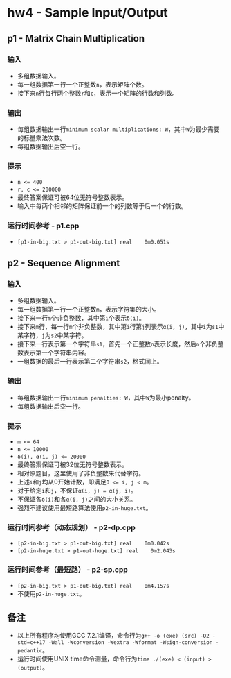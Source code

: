 hw4 - Sample Input/Output
=========================

## p1 - Matrix Chain Multiplication

### 输入
* 多组数据输入。
* 每一组数据第一行一个正整数`n`，表示矩阵个数。
* 接下来`n`行每行两个整数`r`和`c`，表示一个矩阵的行数和列数。

### 输出
* 每组数据输出一行`minimum scalar multiplications: W`，其中`W`为最少需要的标量乘法次数。
* 每组数据输出后空一行。

### 提示
* `n <= 400`
* `r, c <= 200000`
* 最终答案保证可被64位无符号整数表示。
* 输入中每两个相邻的矩阵保证前一个的列数等于后一个的行数。

### 运行时间参考 - p1.cpp
* `[p1-in-big.txt > p1-out-big.txt] real    0m0.051s`

## p2 - Sequence Alignment

### 输入
* 多组数据输入。
* 每一组数据第一行一个正整数`m`，表示字符集的大小。
* 接下来一行`m`个非负整数，其中第`i`个表示`δ(i)`。
* 接下来`m`行，每一行`m`个非负整数，其中第`i`行第`j`列表示`α(i, j)`，其中`i`为`s1`中某字符，`j`为`s2`中某字符。
* 接下来一行表示第一个字符串`s1`，首先一个正整数`n`表示长度，然后`n`个非负整数表示第一个字符串内容。
* 一组数据的最后一行表示第二个字符串`s2`，格式同上。

### 输出
* 每组数据输出一行`minimum penalties: W`，其中`W`为最小penalty。
* 每组数据输出后空一行。

### 提示
* `m <= 64`
* `n <= 10000`
* `δ(i), α(i, j) <= 20000`
* 最终答案保证可被32位无符号整数表示。
* 相对原题目，这里使用了非负整数来代替字符。
* 上述`i`和`j`均从0开始计数，即满足`0 <= i, j < m`。
* 对于给定`i`和`j`，不保证`α(i, j) = α(j, i)`。
* 不保证各`δ(i)`和各`α(i, j)`之间的大小关系。
* 强烈不建议使用最短路算法使用`p2-in-huge.txt`。


### 运行时间参考（动态规划） - p2-dp.cpp
* `[p2-in-big.txt > p1-out-big.txt] real    0m0.042s`
* `[p2-in-huge.txt > p1-out-huge.txt] real    0m2.043s`

### 运行时间参考（最短路） - p2-sp.cpp
* `[p2-in-big.txt > p1-out-big.txt] real    0m4.157s`
* 不使用`p2-in-huge.txt`。

## 备注
* 以上所有程序均使用GCC 7.2.1编译，命令行为`g++ -o (exe) (src) -O2 -std=c++17 -Wall -Wconversion -Wextra -Wformat -Wsign-conversion -pedantic`。
* 运行时间使用UNIX time命令测量，命令行为`time ./(exe) < (input) > (output)`。
